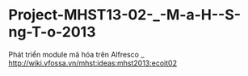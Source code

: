 Project-MHST13-02-_-M-a-H--S-ng-T-o-2013
========================================

Phát triển module mã hóa trên Alfresco _  http://wiki.vfossa.vn/mhst:ideas:mhst2013:ecoit02
